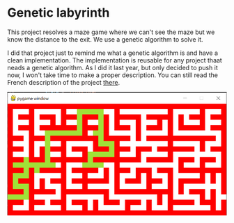 # Genetic labyrinth

This project resolves a maze game where we can't see the maze but we know the distance to the exit. We use a genetic algorithm to solve it.

I did that project just to remind me what a genetic algorithm is and have a clean implementation. The implementation is reusable for any project thaat neads a genetic algorithm. As I did it last year, but only decided to push it now, I won't take time to make a proper description. You can still read the French description of the project [there](https://github.com/clementw168/Genetic-Maze/blob/main/fiche_laby.pdf).

![An illustration of the game](https://github.com/clementw168/Genetic-Maze/blob/main/illustration.png)

